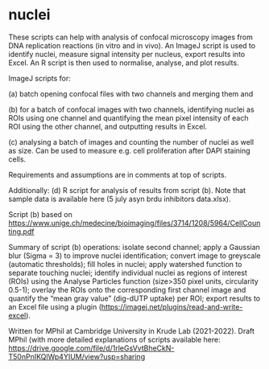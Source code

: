 # nuclei
These scripts can help with analysis of confocal microscopy images from DNA replication reactions (in vitro and in vivo). An ImageJ script is used to identify nuclei, measure signal intensity per nucleus, export results into Excel. An R script is then used to normalise, analyse, and plot results.

ImageJ scripts for: 

(a) batch opening confocal files with two channels and merging them and 

(b) for a batch of confocal images with two channels, identifying nuclei as ROIs using one channel and quantifying the mean pixel intensity of each ROI using the other channel, and outputting results in Excel. 

(c) analysing a batch of images and counting the number of nuclei as well as size. Can be used to measure e.g. cell proliferation after DAPI staining cells.

Requirements and assumptions are in comments at top of scripts.

Additionally:
(d) R script for analysis of results from script (b). Note that sample data is available here (5 july asyn brdu inhibitors data.xlsx). 


Script (b) based on https://www.unige.ch/medecine/bioimaging/files/3714/1208/5964/CellCounting.pdf

Summary of script (b) operations: isolate second channel;
apply a Gaussian blur (Sigma = 3) to improve nuclei identification; 
convert image to greyscale (automatic thresholds);
fill holes in nuclei; 
apply watershed function to separate touching nuclei; 
identify individual nuclei as regions of interest (ROIs) using the Analyse Particles function (size>350 pixel units, circularity 0.5-1); 
overlay the ROIs onto the corresponding first channel image and quantify the “mean gray value” (dig-dUTP uptake) per ROI; 
export results to an Excel file using a plugin (https://imagej.net/plugins/read-and-write-excel).

Written for MPhil at Cambridge University in Krude Lab (2021-2022). Draft MPhil (with more detailed explanations of scripts available here: https://drive.google.com/file/d/1rleGsVvtBheCkN-T50nPnIKQlWp4YIUM/view?usp=sharing
